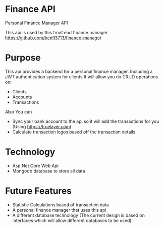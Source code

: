 # Finance API
Personal Finance Manager API

This api is used by this front end finance manager https://github.com/benfl3713/finance-manager

# Purpose
This api provides a backend for a personal finance manager.  Including a JWT authentication system for clients
It will allow you do CRUD operations on:
- Clients
- Accounts
- Transactions

Also You can
- Sync your bank account to the api so it will add the transactions for you (Using https://truelayer.com)
- Calculate transaction logos based off the transaction details

# Technology
- Asp.Net Core Web Api
- Mongodb database to store all data

# Future Features
- Statistic Calculations based of transaction data
- A personal finance manager that uses this api
- A different database technology (The current design is based on interfaces which will allow different databases to be used)
